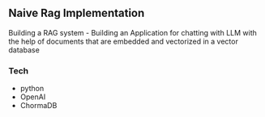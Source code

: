 ## Naive Rag Implementation
Building a RAG system - Building an Application for chatting with LLM with the help of documents that are embedded and vectorized in a vector database
### Tech
- python
- OpenAI
- ChormaDB
